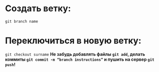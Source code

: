 # Создать ветку: 
`git branch name`
# Переключиться в новую ветку: 
`git checkout surname`
**Не забудь добавлять файлы `git add`, делать коммиты `git commit -m “branch instructions”` и пушить на сервер `git push`!**